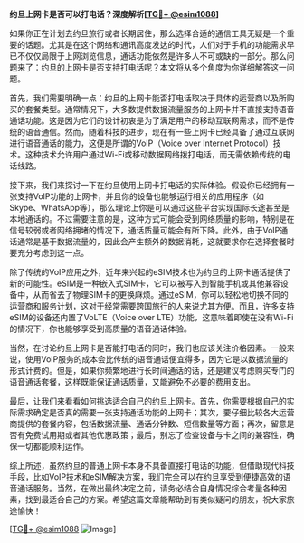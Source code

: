 **约旦上网卡是否可以打电话？深度解析[[TG💪+ @esim1088](https://t.me/s/esim1088)]**

如果你正在计划去约旦旅行或者长期居住，那么选择合适的通信工具无疑是一个重要的话题。尤其是在这个网络和通讯高度发达的时代，人们对于手机的功能需求早已不仅仅局限于上网浏览信息，通话功能依然是许多人不可或缺的一部分。那么问题来了：约旦的上网卡是否支持打电话呢？本文将从多个角度为你详细解答这一问题。

首先，我们需要明确一点：约旦的上网卡能否打电话取决于具体的运营商以及所购买的套餐类型。通常情况下，大多数提供数据流量服务的上网卡并不直接支持语音通话功能。这是因为它们的设计初衷是为了满足用户的移动互联网需求，而不是传统的语音通信。然而，随着科技的进步，现在有一些上网卡已经具备了通过互联网进行语音通话的能力，这便是所谓的VoIP（Voice over Internet Protocol）技术。这种技术允许用户通过Wi-Fi或移动数据网络拨打电话，而无需依赖传统的电话线路。

接下来，我们来探讨一下在约旦使用上网卡打电话的实际体验。假设你已经拥有一张支持VoIP功能的上网卡，并且你的设备也能够运行相关的应用程序（如Skype、WhatsApp等），那么理论上你是可以通过这些平台实现国际长途甚至是本地通话的。不过需要注意的是，这种方式可能会受到网络质量的影响，特别是在信号较弱或者网络拥堵的情况下，通话质量可能会有所下降。此外，由于VoIP通话通常是基于数据流量的，因此会产生额外的数据消耗，这就要求你在选择套餐时要充分考虑到这一点。

除了传统的VoIP应用之外，近年来兴起的eSIM技术也为约旦的上网卡通话提供了新的可能性。eSIM是一种嵌入式SIM卡，它可以被写入到智能手机或其他兼容设备中，从而省去了物理SIM卡的更换麻烦。通过eSIM，你可以轻松地切换不同的运营商和服务计划，这对于经常需要跨国旅行的人来说尤其方便。而且，许多支持eSIM的设备还内置了VoLTE（Voice over LTE）功能，这意味着即使在没有Wi-Fi的情况下，你也能够享受到高质量的语音通话体验。

当然，在讨论约旦上网卡是否能打电话的同时，我们也应该关注价格因素。一般来说，使用VoIP服务的成本会比传统的语音通话便宜得多，因为它是以数据流量的形式计费的。但是，如果你频繁地进行长时间通话的话，还是建议考虑购买专门的语音通话套餐，这样既能保证通话质量，又能避免不必要的费用支出。

最后，让我们来看看如何挑选适合自己的约旦上网卡。首先，你需要根据自己的实际需求确定是否真的需要一张支持通话功能的上网卡；其次，要仔细比较各大运营商提供的套餐内容，包括数据流量、通话分钟数、短信数量等方面；再次，留意是否有免费试用期或者其他优惠政策；最后，别忘了检查设备与卡之间的兼容性，确保一切都能顺利运作。

综上所述，虽然约旦的普通上网卡本身不具备直接打电话的功能，但借助现代科技手段，比如VoIP技术和eSIM解决方案，我们完全可以在约旦享受到便捷高效的语音通话服务。当然，在做出最终决定之前，请务必结合自身情况综合考量各种因素，找到最适合自己的方案。希望这篇文章能帮助到有类似疑问的朋友，祝大家旅途愉快！

[[TG💪+ @esim1088](https://t.me/s/esim1088) ![Image](https://i.postimg.cc/4NQfJmqS/Snipaste-2025-05-13-00-14-12.png)]